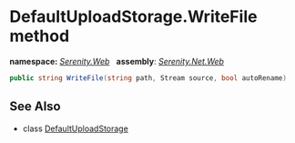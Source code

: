 # DefaultUploadStorage.WriteFile method
**namespace:** *[Serenity.Web](../../README.md#serenity.web-namespace)*   **assembly**: *[Serenity.Net.Web](../../README.md)*

```csharp
public string WriteFile(string path, Stream source, bool autoRename)
```

## See Also

* class [DefaultUploadStorage](../DefaultUploadStorage.md)